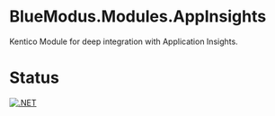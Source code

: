 # BlueModus.Modules.AppInsights
Kentico Module for deep integration with Application Insights.

# Status
[![.NET](https://github.com/brandonhenricks/BlueModus.Modules.AppInsights/actions/workflows/dotnet.yml/badge.svg)](https://github.com/brandonhenricks/BlueModus.Modules.AppInsights/actions/workflows/dotnet.yml)
